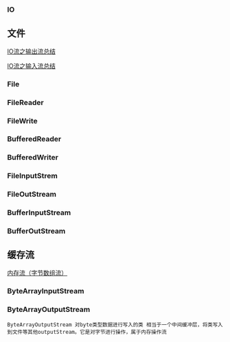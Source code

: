### IO

## 文件

[IO流之输出流总结](https://blog.csdn.net/qq_42764468/article/details/103650975)

[IO流之输入流总结](https://blog.csdn.net/qq_42764468/article/details/103655810)

### File

### FileReader

### FileWrite

### BufferedReader

### BufferedWriter

### FileInputStrem

### FileOutStream

### BufferInputStream

### BufferOutStream

## 缓存流

[内存流（字节数组流）](https://blog.csdn.net/qq_41054313/article/details/89429886)

### ByteArrayInputStream

### ByteArrayOutputStream

```
ByteArrayOutputStream 对byte类型数据进行写入的类 相当于一个中间缓冲层，将类写入到文件等其他outputStream。它是对字节进行操作，属于内存操作流
```







